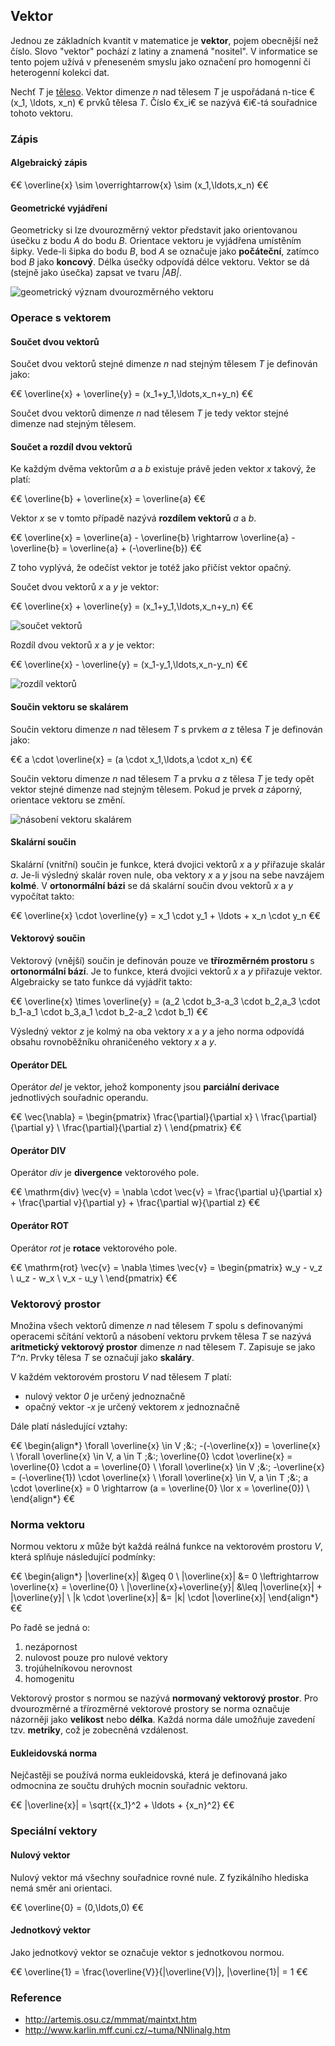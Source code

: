 ## Vektor

Jednou ze základních kvantit v matematice je **vektor**, pojem obecnější než číslo. Slovo "vektor" pochází z latiny a znamená "nositel". V informatice se tento pojem užívá v přeneseném smyslu jako označení pro homogenní či heterogenní kolekci dat.

Nechť *T* je [těleso](wiki/teleso). Vektor dimenze *n* nad tělesem *T* je uspořádaná n-tice € (x_1, \ldots, x_n) € prvků tělesa *T*. Číslo €x_i€ se nazývá €i€-tá souřadnice tohoto vektoru.

### Zápis

#### Algebraický zápis

€€ \overline{x} \sim \overrightarrow{x} \sim (x_1,\ldots,x_n) €€

#### Geometrické vyjádření

Geometricky si lze dvourozměrný vektor představit jako orientovanou úsečku z bodu *A* do bodu *B*. Orientace vektoru je vyjádřena umístěním šipky. Vede-li šipka do bodu *B*, bod *A* se označuje jako **počáteční**, zatímco bod *B* jako **koncový**. Délka úsečky odpovídá délce vektoru. Vektor se dá (stejně jako úsečka) zapsat ve tvaru *|AB|*.

![geometrický význam dvourozměrného vektoru](vector.png)

### Operace s vektorem

#### Součet dvou vektorů

Součet dvou vektorů stejné dimenze *n* nad stejným tělesem *T* je definován jako:

€€ \overline{x} + \overline{y} = (x_1+y_1,\ldots,x_n+y_n) €€

Součet dvou vektorů dimenze *n* nad tělesem *T* je tedy vektor stejné dimenze nad stejným tělesem.

#### Součet a rozdíl dvou vektorů

Ke každým dvěma vektorům *a* a *b* existuje právě jeden vektor *x* takový, že platí:

€€ \overline{b} + \overline{x} = \overline{a} €€

Vektor *x* se v tomto případě nazývá **rozdílem vektorů** *a* a *b*.

€€ \overline{x} = \overline{a} - \overline{b} \rightarrow \overline{a} - \overline{b} = \overline{a} + (-\overline{b}) €€

Z toho vyplývá, že odečíst vektor je totéž jako přičíst vektor opačný.

Součet dvou vektorů *x* a *y* je vektor:

€€ \overline{x} + \overline{y} = (x_1+y_1,\ldots,x_n+y_n) €€

![součet vektorů](https://upload.wikimedia.org/wikipedia/commons/thumb/e/e8/Linalg_vector_addition_2.png/409px-Linalg_vector_addition_2.png)

Rozdíl dvou vektorů *x* a *y* je vektor:

€€ \overline{x} - \overline{y} = (x_1-y_1,\ldots,x_n-y_n) €€

![rozdíl vektorů](https://www.mathsisfun.com/algebra/images/vector-subtract.gif)

#### Součin vektoru se skalárem

Součin vektoru dimenze *n* nad tělesem *T* s prvkem *a* z tělesa *T* je definován jako:

€€ a \cdot \overline{x} = (a \cdot x_1,\ldots,a \cdot x_n) €€

Součin vektoru dimenze *n* nad tělesem *T* a prvku *a* z tělesa *T* je tedy opět vektor stejné dimenze nad stejným tělesem. Pokud je prvek *a* záporný, orientace vektoru se změní.

![násobení vektoru skalárem](http://upload.wikimedia.org/wikipedia/commons/thumb/8/8e/VectorCalculations_6.png/175px-VectorCalculations_6.png)
#### Skalární součin

Skalární (vnitřní) součin je funkce, která dvojici vektorů *x* a *y* přiřazuje skalár *a*. Je-li výsledný skalár roven nule, oba vektory *x* a *y* jsou na sebe navzájem **kolmé**. V **ortonormální bázi** se dá skalární součin dvou vektorů *x* a *y* vypočítat takto:

€€ \overline{x} \cdot \overline{y} = x_1 \cdot y_1 + \ldots + x_n \cdot y_n €€

#### Vektorový součin

Vektorový (vnější) součin je definován pouze ve **třírozměrném prostoru** s **ortonormální bází**. Je to funkce, která dvojici vektorů *x* a *y* přiřazuje vektor. Algebraicky se tato funkce dá vyjádřit takto:

€€ \overline{x} \times \overline{y} = (a_2 \cdot b_3-a_3 \cdot b_2,a_3 \cdot b_1-a_1 \cdot b_3,a_1 \cdot b_2-a_2 \cdot b_1) €€

Výsledný vektor *z* je kolmý na oba vektory *x* a *y* a jeho norma odpovídá obsahu rovnoběžníku ohraničeného vektory *x* a *y*.

#### Operátor DEL

Operátor *del* je vektor, jehož komponenty jsou **parciální derivace** jednotlivých souřadnic operandu.

€€ \vec{\nabla} = \begin{pmatrix}
\frac{\partial}{\partial x} \\
\frac{\partial}{\partial y} \\
\frac{\partial}{\partial z} \\
\end{pmatrix} €€

#### Operátor DIV

Operátor *div* je **divergence** vektorového pole.

€€ \mathrm{div} \vec{v} = \nabla \cdot \vec{v} = \frac{\partial u}{\partial x} + \frac{\partial v}{\partial y} + \frac{\partial w}{\partial z} €€

#### Operátor ROT

Operátor *rot* je **rotace** vektorového pole.

€€ \mathrm{rot} \vec{v} = \nabla \times \vec{v} = \begin{pmatrix}
w_y - v_z \\
u_z - w_x \\
v_x - u_y \\
\end{pmatrix} €€

### Vektorový prostor

Množina všech vektorů dimenze *n* nad tělesem *T* spolu s definovanými operacemi sčítání vektorů a násobení vektoru prvkem tělesa *T* se nazývá **aritmetický vektorový prostor** dimenze *n* nad tělesem *T*. Zapisuje se jako *T^n*. Prvky tělesa *T* se označují jako **skaláry**.

V každém vektorovém prostoru *V* nad tělesem *T* platí:

- nulový vektor *0* je určený jednoznačně
- opačný vektor *-x* je určený vektorem *x* jednoznačně

Dále platí následující vztahy:

€€ 
\begin{align*}
\forall \overline{x} \in V \;&:\; -(-\overline{x}) = \overline{x} \\
\forall \overline{x} \in V, a \in T \;&:\; \overline{0} \cdot \overline{x} = \overline{0} \cdot a = \overline{0} \\
\forall \overline{x} \in V \;&:\; -\overline{x} = (-\overline{1}) \cdot \overline{x} \\
\forall \overline{x} \in V, a \in T \;&:\; a \cdot \overline{x} = 0 \rightarrow (a = \overline{0} \lor x = \overline{0}) \\
\end{align*}
€€

### Norma vektoru

Normou vektoru *x* může být každá reálná funkce na vektorovém prostoru *V*, která splňuje následující podmínky:

€€
\begin{align*}
|\overline{x}| &\geq 0 \\
|\overline{x}| &= 0 \leftrightarrow \overline{x} = \overline{0} \\
|\overline{x}+\overline{y}| &\leq |\overline{x}| + |\overline{y}| \\
|k \cdot \overline{x}| &= |k| \cdot |\overline{x}|
\end{align*}
€€

Po řadě se jedná o:

1. nezápornost
1. nulovost pouze pro nulové vektory
1. trojúhelníkovou nerovnost
1. homogenitu

Vektorový prostor s normou se nazývá **normovaný vektorový prostor**. Pro dvourozměrné a třírozměrné vektorové prostory se norma označuje názorněji jako **velikost** nebo **délka**. Každá norma dále umožňuje zavedení tzv. **metriky**, což je zobecněná vzdálenost.

#### Eukleidovská norma

Nejčastěji se používá norma eukleidovská, která je definovaná jako odmocnina ze součtu druhých mocnin souřadnic vektoru.

€€ |\overline{x}| = \sqrt{{x_1}^2 + \ldots + {x_n}^2} €€

### Speciální vektory

#### Nulový vektor

Nulový vektor má všechny souřadnice rovné nule. Z fyzikálního hlediska nemá směr ani orientaci. 

€€ \overline{0} = (0,\ldots,0) €€

#### Jednotkový vektor

Jako jednotkový vektor se označuje vektor s jednotkovou normou.

€€ \overline{1} = \frac{\overline{V}}{|\overline{V}|}, |\overline{1}| = 1 €€

### Reference

- http://artemis.osu.cz/mmmat/maintxt.htm
- http://www.karlin.mff.cuni.cz/~tuma/NNlinalg.htm